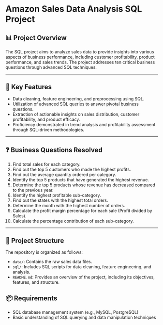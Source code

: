 
# Amazon Sales Data  Analysis SQL Project


## 📊 Project Overview

The SQL project aims to analyze sales data to provide insights into various aspects of business performance, including customer profitability, product performance, and sales trends. The project addresses ten critical business questions through advanced SQL techniques.

---

## 🚀 Key Features

- Data cleaning, feature engineering, and preprocessing using SQL.  
- Utilization of advanced SQL queries to answer pivotal business questions.  
- Extraction of actionable insights on sales distribution, customer profitability, and product efficacy.  
- Proficiency demonstrated in trend analysis and profitability assessment through SQL-driven methodologies.

---

## ❓ Business Questions Resolved

1. Find total sales for each category.  
2. Find out the top 5 customers who made the highest profits.  
3. Find out the average quantity ordered per category.  
4. Identify the top 5 products that have generated the highest revenue.  
5. Determine the top 5 products whose revenue has decreased compared to the previous year.  
6. Identify the highest profitable sub-category.  
7. Find out the states with the highest total orders.  
8. Determine the month with the highest number of orders.  
9. Calculate the profit margin percentage for each sale (Profit divided by Sales).  
10. Calculate the percentage contribution of each sub-category.  

---

## 📁 Project Structure

The repository is organized as follows:

- `data/`: Contains the raw sales data files.  
- `sql/`: Includes SQL scripts for data cleaning, feature engineering, and analysis.  
- `README.md`: Provides an overview of the project, including its objectives, features, and structure.


## 📦 Requirements

- SQL database management system (e.g., MySQL, PostgreSQL)  
- Basic understanding of SQL querying and data manipulation techniques  




